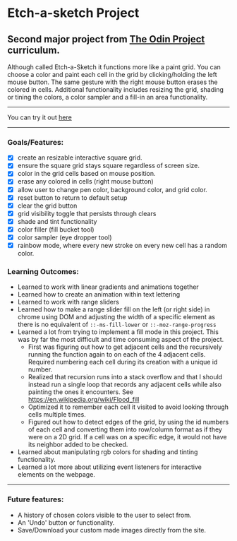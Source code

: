 # Etch-a-sketch Project
## Second major project from [The Odin Project](https://www.theodinproject.com/lessons/foundations-etch-a-sketch) curriculum. 

Although called Etch-a-Sketch it functions more like a paint grid. You can choose a color and paint each cell in the grid by clicking/holding the left mouse button. The same gesture with the right mouse button erases the colored in cells. Additional functionality includes resizing the grid, shading or tining the colors, a color sampler and a fill-in an area functionality. 

---
You can try it out [here]()
___


### Goals/Features: 
- [x] create an resizable interactive square grid.
- [x] ensure the square grid stays square regardless of screen size. 
- [x] color in the grid cells based on mouse position.
- [x] erase any colored in cells (right mouse button) 
- [x] allow user to change pen color, background color, and grid color.
- [x] reset button to return to default setup
- [x] clear the grid button
- [x] grid visibility toggle that persists through clears
- [x] shade and tint functionality
- [x] color filler (fill bucket tool)
- [x] color sampler (eye dropper tool)
- [x] rainbow mode, where every new stroke on every new cell has a random color.

### Learning Outcomes: 
- Learned to work with linear gradients and animations together
- Learned how to create an animation within text lettering
- Learned to work with range sliders
- Learned how to make a range slider fill on the left (or right side) in chrome using DOM and adjusting the width of a specific element as there is no equivalent of `::-ms-fill-lower` or `::-moz-range-progress`
- Learned a lot from trying to implement a fill mode in this project. This was by far the most difficult and time consuming aspect of the project. 
    - First was figuring out how to get adjacent cells and the recursively running the function again to on each of the 4 adjacent cells. Required numbering each cell during its creation with a unique id number.
    - Realized that recursion runs into a stack overflow and that I should instead run a single loop that records any adjacent cells while also painting the ones it encounters. See https://en.wikipedia.org/wiki/Flood_fill
    - Optimized it to remember each cell it visited to avoid looking through cells multiple times. 
    - Figured out how to detect edges of the grid, by using the id numbers of each cell and converting them into row/column format as if they were on a 2D grid. If a cell was on a specific edge, it would not have its neighbor added to be checked. 
- Learned about manipulating rgb colors for shading and tinting functionality.
- Learned a lot more about utilizing event listeners for interactive elements on the webpage. 
---
### Future features:
- A history of chosen colors visible to the user to select from. 
- An 'Undo' button or functionality. 
- Save/Download your custom made images directly from the site.
